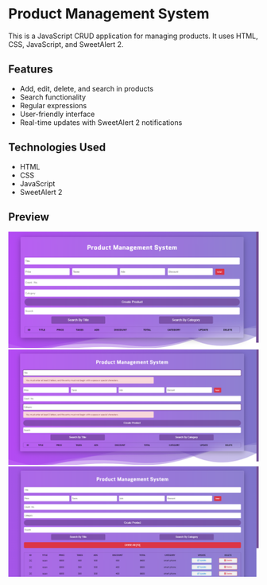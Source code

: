 # Product Management System

This is a JavaScript CRUD application for managing products. It uses HTML, CSS, JavaScript, and SweetAlert 2.


## Features

- Add, edit, delete, and search in products
- Search functionality
- Regular expressions 
- User-friendly interface
- Real-time updates with SweetAlert 2 notifications


## Technologies Used

- HTML
- CSS
- JavaScript
- SweetAlert 2


## Preview

![Preview Image 1](preview/preview1.png)
![Preview Image 2](preview/preview2.png)
![Preview Image 3](preview/preview3.png)
